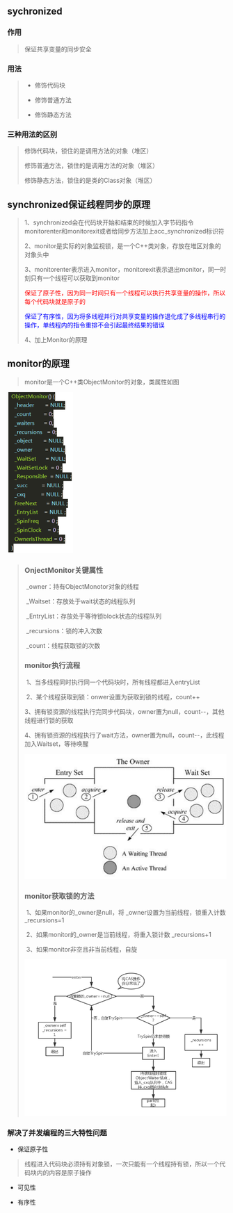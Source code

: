 ## sychronized

### 作用

> 保证共享变量的同步安全

### 用法

> * 修饰代码块
>
> * 修饰普通方法
> * 修饰静态方法

### 三种用法的区别

> 修饰代码块，锁住的是调用方法的对象（堆区）
>
> 修饰普通方法，锁住的是调用方法的对象（堆区）
>
> 修饰静态方法，锁住的是类的Class对象（堆区）

## synchronized保证线程同步的原理

> 1、synchronized会在代码块开始和结束的时候加入字节码指令monitorenter和monitorexit或者给同步方法加上acc_synchronized标识符
>
> 2、monitor是实际的对象监视锁，是一个C++类对象，存放在堆区对象的对象头中
>
> 3、monitorenter表示进入monitor，monitorexit表示退出monitor，同一时刻只有一个线程可以获取到monitor
>
> ​	<font color="red">保证了原子性，因为同一时间只有一个线程可以执行共享变量的操作，所以每个代码块就是原子的</font>
>
> ​	<font color="blue" >保证了有序性，因为将多线程并行对共享变量的操作退化成了多线程串行的操作，单线程内的指令重排不会引起最终结果的错误</font>
>
> 4、加上Monitor的原理

## monitor的原理

> monitor是一个C++类ObjectMonitor的对象，类属性如图

![1602551431918](img\1602551431918.png)

> ### OnjectMonitor关键属性
>
> ​	_owner：持有ObjectMonotor对象的线程
>
> ​	_Waitset：存放处于wait状态的线程队列
>
> ​    _EntryList：存放处于等待锁block状态的线程队列
>
> ​	_recursions：锁的冲入次数
>
> ​	_count：线程获取锁的次数
>
> ### monitor执行流程
>
> ​	1、当多线程同时执行同一个代码块时，所有线程都进入entryList
>
> ​	2、某个线程获取到锁：onwer设置为获取到锁的线程，count++
>
> ​	3、拥有锁资源的线程执行完同步代码块，owner置为null，count--，其他线程进行锁的获取
>
> ​	4、拥有锁资源的线程执行了wait方法，owner置为null，count--，此线程加入Waitset，等待唤醒
>
> ![1602552618064](img\1602552618064.png)
>
> ### monitor获取锁的方法
>
> ​	1、如果monitor的_owner是null，将 _owner设置为当前线程，锁重入计数 _recursions=1
>
> ​	2、如果monitor的_owner是当前线程，将重入锁计数 _recursions+1
>
> ​	3、如果monitor非空且非当前线程，自旋
>
> 
>
> ![img](img\lockenter.png)

### 解决了并发编程的三大特性问题

* 保证原子性

>  线程进入代码块必须持有对象锁，一次只能有一个线程持有锁，所以一个代码块内的内容是原子操作

* 可见性

> 

* 有序性
